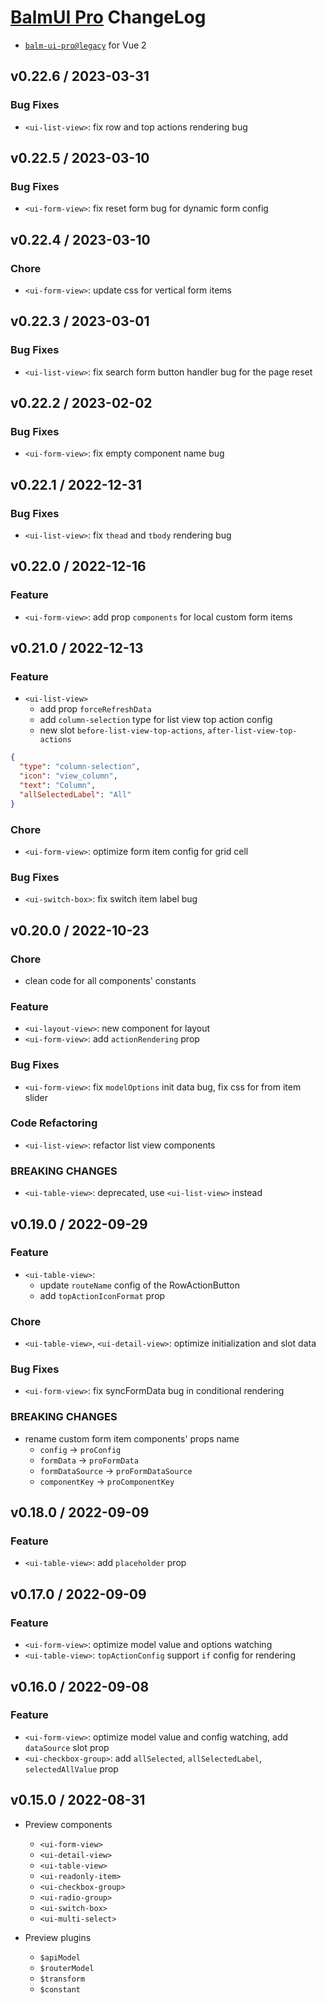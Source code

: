 # [BalmUI Pro](https://pro.balmjs.com/) ChangeLog

- [`balm-ui-pro@legacy`](https://github.com/balmjs/balm-ui-pro/tree/legacy) for Vue 2

## v0.22.6 / 2023-03-31

### Bug Fixes

- `<ui-list-view>`: fix row and top actions rendering bug

## v0.22.5 / 2023-03-10

### Bug Fixes

- `<ui-form-view>`: fix reset form bug for dynamic form config

## v0.22.4 / 2023-03-10

### Chore

- `<ui-form-view>`: update css for vertical form items

## v0.22.3 / 2023-03-01

### Bug Fixes

- `<ui-list-view>`: fix search form button handler bug for the page reset

## v0.22.2 / 2023-02-02

### Bug Fixes

- `<ui-form-view>`: fix empty component name bug

## v0.22.1 / 2022-12-31

### Bug Fixes

- `<ui-list-view>`: fix `thead` and `tbody` rendering bug

## v0.22.0 / 2022-12-16

### Feature

- `<ui-form-view>`: add prop `components` for local custom form items

## v0.21.0 / 2022-12-13

### Feature

- `<ui-list-view>`
  - add prop `forceRefreshData`
  - add `column-selection` type for list view top action config
  - new slot `before-list-view-top-actions`, `after-list-view-top-actions`

```json
{
  "type": "column-selection",
  "icon": "view_column",
  "text": "Column",
  "allSelectedLabel": "All"
}
```

### Chore

- `<ui-form-view>`: optimize form item config for grid cell

### Bug Fixes

- `<ui-switch-box>`: fix switch item label bug

## v0.20.0 / 2022-10-23

### Chore

- clean code for all components' constants

### Feature

- `<ui-layout-view>`: new component for layout
- `<ui-form-view>`: add `actionRendering` prop

### Bug Fixes

- `<ui-form-view>`: fix `modelOptions` init data bug, fix css for from item slider

### Code Refactoring

- `<ui-list-view>`: refactor list view components

### BREAKING CHANGES

- `<ui-table-view>`: deprecated, use `<ui-list-view>` instead

## v0.19.0 / 2022-09-29

### Feature

- `<ui-table-view>`:
  - update `routeName` config of the RowActionButton
  - add `topActionIconFormat` prop

### Chore

- `<ui-table-view>`, `<ui-detail-view>`: optimize initialization and slot data

### Bug Fixes

- `<ui-form-view>`: fix syncFormData bug in conditional rendering

### BREAKING CHANGES

- rename custom form item components' props name
  - `config` -> `proConfig`
  - `formData` -> `proFormData`
  - `formDataSource` -> `proFormDataSource`
  - `componentKey` -> `proComponentKey`

## v0.18.0 / 2022-09-09

### Feature

- `<ui-table-view>`: add `placeholder` prop

## v0.17.0 / 2022-09-09

### Feature

- `<ui-form-view>`: optimize model value and options watching
- `<ui-table-view>`: `topActionConfig` support `if` config for rendering

## v0.16.0 / 2022-09-08

### Feature

- `<ui-form-view>`: optimize model value and config watching, add `dataSource` slot prop
- `<ui-checkbox-group>`: add `allSelected`, `allSelectedLabel`, `selectedAllValue` prop

## v0.15.0 / 2022-08-31

- Preview components

  - `<ui-form-view>`
  - `<ui-detail-view>`
  - `<ui-table-view>`
  - `<ui-readonly-item>`
  - `<ui-checkbox-group>`
  - `<ui-radio-group>`
  - `<ui-switch-box>`
  - `<ui-multi-select>`

- Preview plugins
  - `$apiModel`
  - `$routerModel`
  - `$transform`
  - `$constant`
